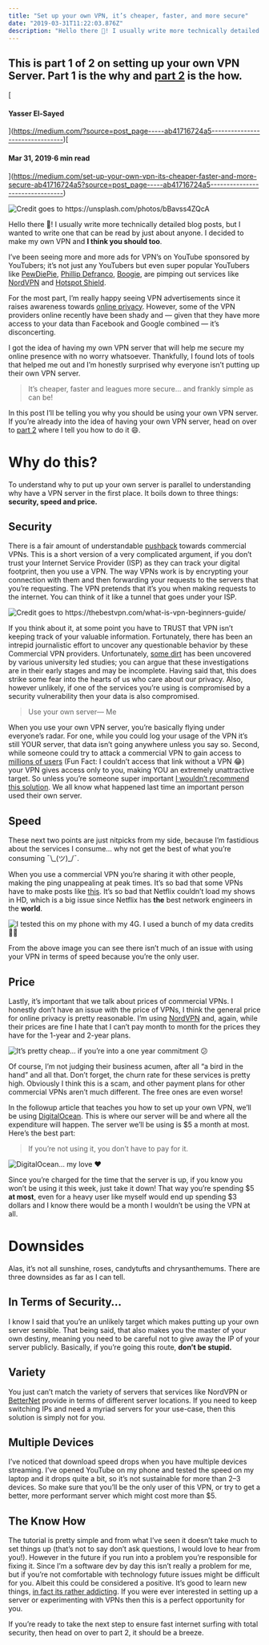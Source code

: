 ```yaml
---
title: "Set up your own VPN, it’s cheaper, faster, and more secure"
date: "2019-03-31T11:22:03.876Z"
description: "Hello there 👋! I usually write more technically detailed blog posts, but I wanted to write one that can be read by just about anyone. I decided to make my own VPN and I think you should too. I’ve…"
---
```

This is part 1 of 2 on setting up your own VPN Server. Part 1 is the why and [part 2](https://medium.com/@ysr.sayed/set-up-your-own-vpn-its-cheaper-faster-and-more-secure-1a78d73999f3) is the how.
----------------------------------------------------------------------------------------------------------------------------------------------------------------------------------------------------

[](https://medium.com/?source=post_page-----ab41716724a5--------------------------------)[

#### Yasser El-Sayed

](https://medium.com/?source=post_page-----ab41716724a5--------------------------------)[

#### Mar 31, 2019·6 min read

](https://medium.com/set-up-your-own-vpn-its-cheaper-faster-and-more-secure-ab41716724a5?source=post_page-----ab41716724a5--------------------------------)

[](https://medium.com/m/signin?actionUrl=%2F_%2Fbookmark%2Fp%2Fab41716724a5&operation=register&redirect=https%3A%2F%2Ftheyasser.medium.com%2Fset-up-your-own-vpn-its-cheaper-faster-and-more-secure-ab41716724a5&source=post_actions_header--------------------------bookmark_preview-----------)

![Credit goes to <a href="https://unsplash.com/photos/bBavss4ZQcA" class="dn hd" rel="noopener nofollow">https://unsplash.com/photos/bBavss4ZQcA</a>](./1*UbLkWe-WNJ2kOLhkoFWwSg.jpeg)

Hello there 👋! I usually write more technically detailed blog posts, but I wanted to write one that can be read by just about anyone. I decided to make my own VPN and **I think you should too**.

I’ve been seeing more and more ads for VPN’s on YouTube sponsored by YouTubers; it’s not just any YouTubers but even super popular YouTubers like [PewDiePie](https://medium.com/@jayhumphy1/pewdiepie-discount-coupon-for-nordvpns-deal-how-to-get-it-and-is-nordvpn-really-worth-it-e0b2b350af05), [Phillip Defranco](https://www.youtube.com/user/sxephil), [Boogie](https://www.youtube.com/user/boogie2988), are pimping out services like [NordVPN](https://nordvpn.com/) and [Hotspot Shield](https://www.hotspotshield.com/).

For the most part, I’m really happy seeing VPN advertisements since it raises awareness towards [online privacy](https://support.betternet.co/hc/en-us/articles/218140103-What-is-a-VPN-and-why-is-it-important-). However, some of the VPN providers online recently have been shady and — given that they have more access to your data than Facebook and Google combined — it’s disconcerting.

I got the idea of having my own VPN server that will help me secure my online presence with no worry whatsoever. Thankfully, I found lots of tools that helped me out and I’m honestly surprised why everyone isn’t putting up their own VPN server.

> It’s cheaper, faster and leagues more secure… and frankly simple as can be!

In this post I’ll be telling you why you should be using your own VPN server. If you’re already into the idea of having your own VPN server, head on over to [part 2](https://medium.com/@ysr.sayed/set-up-your-own-vpn-its-cheaper-faster-and-more-secure-1a78d73999f3) where I tell you how to do it 😄.

**Why do this?**
================

To understand why to put up your own server is parallel to understanding why have a VPN server in the first place. It boils down to three things: **security, speed and price.**

**Security**
------------

There is a fair amount of understandable [pushback](https://gist.github.com/kennwhite/1f3bc4d889b02b35d8aa) towards commercial VPNs. This is a short version of a very complicated argument, if you don’t trust your Internet Service Provider (ISP) as they can track your digital footprint, then you use a VPN. The way VPNs work is by encrypting your connection with them and then forwarding your requests to the servers that you’re requesting. The VPN pretends that it’s you when making requests to the internet. You can think of it like a tunnel that goes under your ISP.

![Credit goes to <a href="https://thebestvpn.com/what-is-vpn-beginners-guide/" class="dn hd" rel="noopener nofollow">https://thebestvpn.com/what-is-vpn-beginners-guide/</a>](./1*XxqbpM5pCTBh0kD6I6mrEQ.jpeg)

If you think about it, at some point you have to TRUST that VPN isn’t keeping track of your valuable information. Fortunately, there has been an intrepid journalistic effort to uncover any questionable behavior by these Commercial VPN providers. Unfortunately, [some dirt](https://www.digitaltrends.com/computing/commercial-vpn-huge-security-flaws/) has been uncovered by various university led studies; you can argue that these investigations are in their early stages and may be incomplete. Having said that, this does strike some fear into the hearts of us who care about our privacy. Also, however unlikely, if one of the services you’re using is compromised by a security vulnerability then your data is also compromised.

> Use your own server— Me

When you use your own VPN server, you’re basically flying under everyone’s radar. For one, while you could log your usage of the VPN it’s still YOUR server, that data isn’t going anywhere unless you say so. Second, while someone could try to attack a commercial VPN to gain access to [millions of users](https://blog.hotspotshield.com/2018/02/21/anchorfree-hotspot-shield-600-million-downloads/) (Fun Fact: I couldn’t access that link without a VPN 😂) your VPN gives access only to you, making YOU an extremely unattractive target. So unless you’re someone super important [I wouldn’t recommend this solution](https://www.washingtonpost.com/politics/ivanka-trump-used-a-personal-email-account-to-send-hundreds-of-emails-about-government-business-last-year/2018/11/19/6515d1e0-e7a1-11e8-a939-9469f1166f9d_story.html?noredirect=on&utm_term=.f9736334919a). We all know what happened last time an important person used their own server.

Speed
-----

These next two points are just nitpicks from my side, because I’m fastidious about the services I consume… why not get the best of what you’re consuming ¯\\\_(ツ)\_/¯.

When you use a commercial VPN you’re sharing it with other people, making the ping unappealing at peak times. It’s so bad that some VPNs have to make posts like [this](https://nordvpn.com/blog/8-tips-to-boost-your-vpn-speed/). It’s so bad that Netflix couldn’t load my shows in HD, which is a big issue since Netflix has **the** best network engineers in the **world**.

![I tested this on my phone with my 4G. I used a bunch of my data credits 🤦‍♂](./1*sA8jzW5mHUeR5hoH4kRZjg.png)

From the above image you can see there isn’t much of an issue with using your VPN in terms of speed because you’re the only user.

Price
-----

Lastly, it’s important that we talk about prices of commercial VPNs. I honestly don’t have an issue with the price of VPNs, I think the general price for online privacy is pretty reasonable. I’m using [NordVPN](https://join.nordvpn.com/order/) and, again, while their prices are fine I hate that I can’t pay month to month for the prices they have for the 1-year and 2-year plans.

![It’s pretty cheap… if you’re into a one year commitment 😕](./1*SuLbCLk-wJGfu3uYd8en5A.png)

Of course, I’m not judging their business acumen, after all “a bird in the hand” and all that. Don’t forget, the churn rate for these services is pretty high. Obviously I think this is a scam, and other payment plans for other commercial VPNs aren’t much different. The free ones are even worse!

In the followup article that teaches you how to set up your own VPN, we’ll be using [DigitalOcean](https://www.digitalocean.com/). This is where our server will be and where all the expenditure will happen. The server we’ll be using is $5 a month at most. Here’s the best part:

> If you’re not using it, you don’t have to pay for it.

![DigitalOcean… my love ❤️](./1*xVJXXaYvqsg0HeGnLUaVUA.png)

Since you’re charged for the time that the server is up, if you know you won’t be using it this week, just take it down! That way you’re spending $5 **at most**, even for a heavy user like myself would end up spending $3 dollars and I know there would be a month I wouldn’t be using the VPN at all.

Downsides
=========

Alas, it’s not all sunshine, roses, candytufts and chrysanthemums. There are three downsides as far as I can tell.

In Terms of Security…
---------------------

I know I said that you’re an unlikely target which makes putting up your own server sensible. That being said, that also makes you the master of your own destiny, meaning you need to be careful not to give away the IP of your server publicly. Basically, if you’re going this route, **don’t be stupid.**

Variety
-------

You just can’t match the variety of servers that services like NordVPN or [BetterNet](https://www.betternet.co/) provide in terms of different server locations. If you need to keep switching IPs and need a myriad servers for your use-case, then this solution is simply not for you.

Multiple Devices
----------------

I’ve noticed that download speed drops when you have multiple devices streaming. I’ve opened YouTube on my phone and tested the speed on my laptop and it drops quite a bit, so it’s not sustainable for more than 2–3 devices. So make sure that you’ll be the only user of this VPN, or try to get a better, more performant server which might cost more than $5.

The Know How
------------

The tutorial is pretty simple and from what I’ve seen it doesn’t take much to set things up (that’s not to say don’t ask questions, I would love to hear from you!). However in the future if you run into a problem you’re responsible for fixing it. Since I’m a software dev by day this isn’t really a problem for me, but if you’re not comfortable with technology future issues might be difficult for you. Albeit this could be considered a positive. It’s good to learn new things, [in fact its rather addicting](https://www.quora.com/Is-anyone-addicted-to-learning). If you were ever interested in setting up a server or experimenting with VPNs then this is a perfect opportunity for you.

If you’re ready to take the next step to ensure fast internet surfing with total security, then head on over to part 2, it should be a breeze.